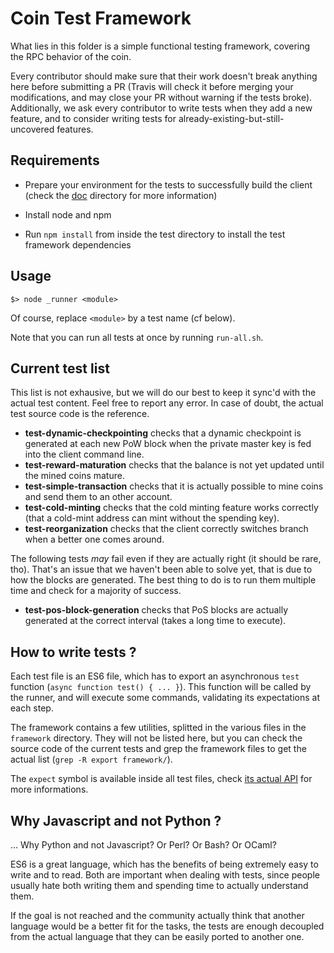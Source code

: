 # Coin Test Framework

What lies in this folder is a simple functional testing framework, covering the RPC behavior of the coin.

Every contributor should make sure that their work doesn't break anything here before submitting a PR (Travis will check it before merging your modifications, and may close your PR without warning if the tests broke). Additionally, we ask every contributor to write tests when they add a new feature, and to consider writing tests for already-existing-but-still-uncovered features.

## Requirements

  - Prepare your environment for the tests to successfully build the client (check the [doc](https://github.com/nomiccoin/nomiccoin/tree/master/doc) directory for more information)

  - Install node and npm

  - Run `npm install` from inside the test directory to install the test framework dependencies

## Usage

```
$> node _runner <module>
```

Of course, replace `<module>` by a test name (cf below).

Note that you can run all tests at once by running `run-all.sh`.

## Current test list

This list is not exhausive, but we will do our best to keep it sync'd with the actual test content. Feel free to report any error. In case of doubt, the actual test source code is the reference.

  - **test-dynamic-checkpointing** checks that a dynamic checkpoint is generated at each new PoW block when the private master key is fed into the client command line.
  - **test-reward-maturation** checks that the balance is not yet updated until the mined coins mature.
  - **test-simple-transaction** checks that it is actually possible to mine coins and send them to an other account.
  - **test-cold-minting** checks that the cold minting feature works correctly (that a cold-mint address can mint without the spending key).
  - **test-reorganization** checks that the client correctly switches branch when a better one comes around.

The following tests *may* fail even if they are actually right (it should be rare, tho). That's an issue that we haven't been able to solve yet, that is due to how the blocks are generated. The best thing to do is to run them multiple time and check for a majority of success.

  - **test-pos-block-generation** checks that PoS blocks are actually generated at the correct interval (takes a long time to execute).

## How to write tests ?

Each test file is an ES6 file, which has to export an asynchronous `test` function (`async function test() { ... }`). This function will be called by the runner, and will execute some commands, validating its expectations at each step.

The framework contains a few utilities, splitted in the various files in the `framework` directory. They will not be listed here, but you can check the source code of the current tests and grep the framework files to get the actual list (`grep -R export framework/`).

The `expect` symbol is available inside all test files, check [its actual API](http://chaijs.com/api/bdd/) for more informations.

## Why Javascript and not Python ?

... Why Python and not Javascript? Or Perl? Or Bash? Or OCaml?

ES6 is a great language, which has the benefits of being extremely easy to write and to read. Both are important when dealing with tests, since people usually hate both writing them and spending time to actually understand them.

If the goal is not reached and the community actually think that another language would be a better fit for the tasks, the tests are enough decoupled from the actual language that they can be easily ported to another one.
